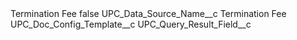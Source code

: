 <?xml version="1.0" encoding="UTF-8"?>
<CustomMetadata xmlns="http://soap.sforce.com/2006/04/metadata" xmlns:xsi="http://www.w3.org/2001/XMLSchema-instance" xmlns:xsd="http://www.w3.org/2001/XMLSchema">
    <label>Termination Fee</label>
    <protected>false</protected>
    <values>
        <field>UPC_Data_Source_Name__c</field>
        <value xsi:type="xsd:string">Termination Fee</value>
    </values>
    <values>
        <field>UPC_Doc_Config_Template__c</field>
        <value xsi:nil="true"/>
    </values>
    <values>
        <field>UPC_Query_Result_Field__c</field>
        <value xsi:nil="true"/>
    </values>
</CustomMetadata>
